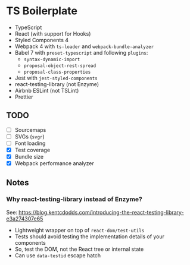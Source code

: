 # TS Boilerplate

- TypeScript
- React (with support for Hooks)
- Styled Components 4
- Webpack 4 with `ts-loader` and `webpack-bundle-analyzer`
- Babel 7 with `preset-typescript` and following `plugins`:
  - `syntax-dynamic-import`
  - `proposal-object-rest-spread`
  - `proposal-class-properties`
- Jest with `jest-styled-components`
- react-testing-library (not Enzyme)
- Airbnb ESLint (not TSLint)
- Prettier

## TODO

- [ ] Sourcemaps
- [ ] SVGs (`svgr`)
- [ ] Font loading
- [x] Test coverage
- [x] Bundle size
- [x] Webpack performance analyzer

## Notes

### Why react-testing-library instead of Enzyme?

See: https://blog.kentcdodds.com/introducing-the-react-testing-library-e3a274307e65

- Lightweight wrapper on top of `react-dom/test-utils`
- Tests should avoid testing the implementation details of your components
- So, test the DOM, not the React tree or internal state
- Can use `data-testid` escape hatch
